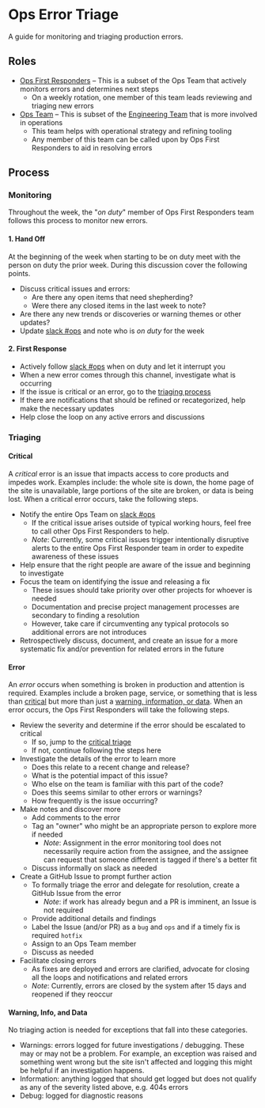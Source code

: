 # Ops Error Triage

A guide for monitoring and triaging production errors.

## Roles

- [Ops First Responders](https://github.com/orgs/desiringgod/teams/ops-first-responders/)
   – This is a subset of the Ops Team that actively monitors errors and determines next steps
   - On a weekly rotation, one member of this team leads reviewing and triaging new errors
- [Ops Team](https://github.com/orgs/desiringgod/teams/ops/)
   – This is subset of the [Engineering Team](https://github.com/orgs/desiringgod/teams/engineers/) that is more involved in operations
   - This team helps with operational strategy and refining tooling
   - Any member of this team can be called upon by Ops First Responders to aid in resolving errors

## Process

### Monitoring

Throughout the week, the "_on duty_" member of Ops First Responders team follows this process to monitor new errors.

#### 1. Hand Off

At the beginning of the week when starting to be on duty meet with the person on duty the prior week. During this discussion cover the following points.

- Discuss critical issues and errors:
   - Are there any open items that need shepherding?
   - Were there any closed items in the last week to note?
- Are there any new trends or discoveries or warning themes or other updates?
- Update [slack #ops](https://desiringgod.slack.com/messages/C46JDQQTD) and note who is _on duty_ for the week

#### 2. First Response

- Actively follow [slack #ops](https://desiringgod.slack.com/messages/C46JDQQTD) when on duty and let it interrupt you
- When a new error comes through this channel, investigate what is occurring
- If the issue is critical or an error, go to the [triaging process](#triaging)
- If there are notifications that should be refined or recategorized, help make the necessary updates
- Help close the loop on any active errors and discussions

### Triaging

#### Critical

A _critical_ error is an issue that impacts access to core products and impedes work. Examples include: the whole site is down, the home page of the site is unavailable, large portions of the site are broken, or data is being lost. When a critical error occurs, take the following steps.

- Notify the entire Ops Team on [slack #ops](https://desiringgod.slack.com/messages/C46JDQQTD)
   - If the critical issue arises outside of typical working hours, feel free to call other Ops First Responders to help.
   - _Note_: Currently, some critical issues trigger intentionally disruptive alerts to the entire Ops First Responder team in order to expedite awareness of these issues
- Help ensure that the right people are aware of the issue and beginning to investigate
- Focus the team on identifying the issue and releasing a fix
   - These issues should take priority over other projects for whoever is needed
   - Documentation and precise project management processes are secondary to finding a resolution
   - However, take care if circumventing any typical protocols so additional errors are not introduces
- Retrospectively discuss, document, and create an issue for a more systematic fix and/or prevention for related errors in the future

#### Error

An _error_ occurs when something is broken in production and attention is required. Examples include a broken page, service, or something that is less than [critical](#critical) but more than just a [warning, information, or data](#warning-info-and-data). When an error occurs, the Ops First Responders will take the following steps.

- Review the severity and determine if the error should be escalated to critical
   - If so, jump to the [critical triage](#critical)
   - If not, continue following the steps here
- Investigate the details of the error to learn more
   - Does this relate to a recent change and release?
   - What is the potential impact of this issue?
   - Who else on the team is familiar with this part of the code?
   - Does this seems similar to other errors or warnings?
   - How frequently is the issue occurring?
- Make notes and discover more
   - Add comments to the error
   - Tag an "owner" who might be an appropriate person to explore more if needed
      - _Note_: Assignment in the error monitoring tool does not necessarily require action from the assignee, and the assignee can request that someone different is tagged if there's a better fit
   - Discuss informally on slack as needed
- Create a GitHub Issue to prompt further action
   - To formally triage the error and delegate for resolution, create a GitHub Issue from the error
      - _Note_: if work has already begun and a PR is imminent, an Issue is not required
   - Provide additional details and findings
   - Label the Issue (and/or PR) as a `bug` and `ops` and if a timely fix is required `hotfix`
   - Assign to an Ops Team member
   - Discuss as needed
- Facilitate closing errors
   - As fixes are deployed and errors are clarified, advocate for closing all the loops and notifications and related errors
   - _Note_: Currently, errors are closed by the system after 15 days and reopened if they reoccur

#### Warning, Info, and Data

No triaging action is needed for exceptions that fall into these categories.

-  Warnings: errors logged for future investigations / debugging. These may or may not be a problem. For example, an exception was raised and something went wrong but the site isn't affected and logging this might be helpful if an investigation happens.
- Information: anything logged that should get logged but does not qualify as any of the severity listed above, e.g. 404s errors
- Debug: logged for diagnostic reasons

